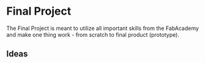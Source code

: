 # Final Project

The Final Project is meant to utilize all important skills from the FabAcademy and make one thing work - from scratch to final product (prototype). 

## Ideas

